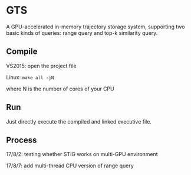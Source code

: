 # GTS
A GPU-accelerated in-memory trajectory storage system, supporting two basic kinds of queries: range query and top-k similarity query.

## Compile ##
VS2015: open the project file

Linux: `make all -jN`

where N is the number of cores of your CPU

## Run ##
Just directly execute the compiled and linked executive file.

## Process ##
17/8/2: testing whether STIG works on multi-GPU environment

17/8/7: add multi-thread CPU version of range query
